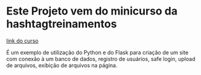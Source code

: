 # Este Projeto vem do minicurso da hashtagtreinamentos

[link do curso](https://blp.hashtagtreinamentos.com/python/minicurso/criacao-sites-python)

É um exemplo de utilização do Python e do Flask para criação de um site com conexão à um banco de dados, registro de usuários, safe login, upload de arquivos, exibição de arquivos na página.
